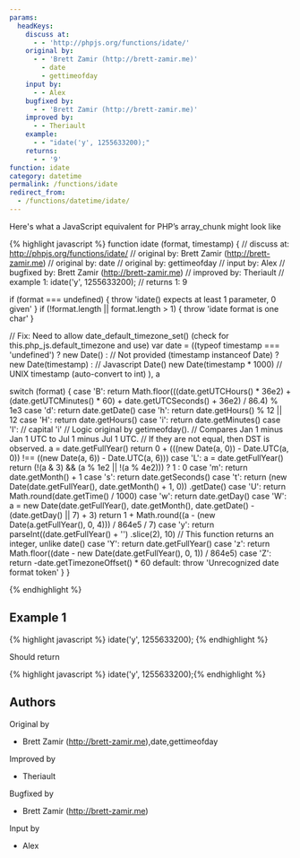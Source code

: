 ```yaml
---
params:
  headKeys:
    discuss at:
      - - 'http://phpjs.org/functions/idate/'
    original by:
      - - 'Brett Zamir (http://brett-zamir.me)'
        - date
        - gettimeofday
    input by:
      - - Alex
    bugfixed by:
      - - 'Brett Zamir (http://brett-zamir.me)'
    improved by:
      - - Theriault
    example:
      - - "idate('y', 1255633200);"
    returns:
      - - '9'
function: idate
category: datetime
permalink: /functions/idate
redirect_from:
  - /functions/datetime/idate/
---
```


<!-- WARNING! This file is auto generated by `npm run web:inject`, do not edit by hand -->

Here's what a JavaScript equivalent for PHP’s array_chunk might look like

{% highlight javascript %}
function idate (format, timestamp) {
  //  discuss at: http://phpjs.org/functions/idate/
  // original by: Brett Zamir (http://brett-zamir.me)
  // original by: date
  // original by: gettimeofday
  //    input by: Alex
  // bugfixed by: Brett Zamir (http://brett-zamir.me)
  // improved by: Theriault
  //   example 1: idate('y', 1255633200);
  //   returns 1: 9

  if (format === undefined) {
    throw 'idate() expects at least 1 parameter, 0 given'
  }
  if (!format.length || format.length > 1) {
    throw 'idate format is one char'
  }

  // Fix: Need to allow date_default_timezone_set() (check for this.php_js.default_timezone and use)
  var date = ((typeof timestamp === 'undefined') ? new Date() : // Not provided
      (timestamp instanceof Date) ? new Date(timestamp) : // Javascript Date()
      new Date(timestamp * 1000) // UNIX timestamp (auto-convert to int)
    ),
    a

  switch (format) {
    case 'B':
      return Math.floor(((date.getUTCHours() * 36e2) + (date.getUTCMinutes() * 60) + date.getUTCSeconds() + 36e2) /
      86.4) % 1e3
    case 'd':
      return date.getDate()
    case 'h':
      return date.getHours() % 12 || 12
    case 'H':
      return date.getHours()
    case 'i':
      return date.getMinutes()
    case 'I':
    // capital 'i'
    // Logic original by getimeofday().
    // Compares Jan 1 minus Jan 1 UTC to Jul 1 minus Jul 1 UTC.
    // If they are not equal, then DST is observed.
      a = date.getFullYear()
      return 0 + (((new Date(a, 0)) - Date.UTC(a, 0)) !== ((new Date(a, 6)) - Date.UTC(a, 6)))
    case 'L':
      a = date.getFullYear()
      return (!(a & 3) && (a % 1e2 || !(a % 4e2))) ? 1 : 0
    case 'm':
      return date.getMonth() + 1
    case 's':
      return date.getSeconds()
    case 't':
      return (new Date(date.getFullYear(), date.getMonth() + 1, 0))
      .getDate()
    case 'U':
      return Math.round(date.getTime() / 1000)
    case 'w':
      return date.getDay()
    case 'W':
      a = new Date(date.getFullYear(), date.getMonth(), date.getDate() - (date.getDay() || 7) + 3)
      return 1 + Math.round((a - (new Date(a.getFullYear(), 0, 4))) / 864e5 / 7)
    case 'y':
      return parseInt((date.getFullYear() + '')
      .slice(2), 10) // This function returns an integer, unlike date()
    case 'Y':
      return date.getFullYear()
    case 'z':
      return Math.floor((date - new Date(date.getFullYear(), 0, 1)) / 864e5)
    case 'Z':
      return -date.getTimezoneOffset() * 60
    default:
      throw 'Unrecognized date format token'
  }
}

{% endhighlight %}

## Example 1

{% highlight javascript %}
idate('y', 1255633200);
{% endhighlight %}

Should return

{% highlight javascript %}
idate('y', 1255633200);{% endhighlight %}


## Authors


Original by

- Brett Zamir (http://brett-zamir.me),date,gettimeofday


Improved by

- Theriault


Bugfixed by

- Brett Zamir (http://brett-zamir.me)


Input by

- Alex

